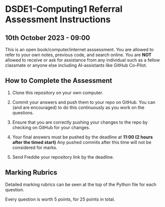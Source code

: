 # DSDE1-Computing1 Referral Assessment Instructions
## 10th October 2023 - 09:00

This is an open book/computer/internet asssessment.
You are allowed to refer to your own notes, previous code, and search online.
You are **NOT** allowed to receive or ask for assistance from any individual such as a fellow classmate or anyone else including AI-assistants like GitHub Co-Pilot.

## How to Complete the Assessment

1. Clone this repository on your own computer.

2. Commit your answers and push them to your repo on GitHub. You can (and are encouraged) to do this continuously as you work on the questions.

3. Ensure that you are correctly pushing your changes to the repo by checking on GitHub for your changes.

4. Your final answers must be pushed by the deadline at **11:00 (2 hours after the timed start)** Any pushed commits after this time will not be considered for marks. 

5. Send Freddie your repository link by the deadline.

## Marking Rubrics
Detailed marking rubrics can be seen at the top of the Python file for each question. 

Every question is worth 5 points, for 25 points in total.
